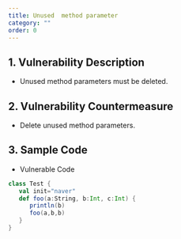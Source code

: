 ```yaml
---
title: Unused  method parameter
category: ""
order: 0
---
```


## 1. Vulnerability Description
* Unused method parameters must be deleted.


## 2. Vulnerability Countermeasure
* Delete unused method parameters.

## 3. Sample Code
* Vulnerable Code

```SCALA
class Test {
   val init="naver"
   def foo(a:String, b:Int, c:Int) {
      println(b)
      foo(a,b,b)
   }
}
```


